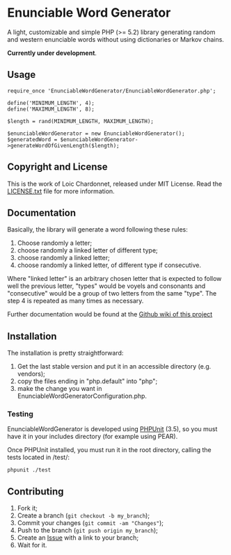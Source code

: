 Enunciable Word Generator
=========================

A light, customizable and simple PHP (>= 5.2) library generating random and
western enunciable words without using dictionaries or Markov chains.

**Currently under development**.

Usage
-----

    require_once 'EnunciableWordGenerator/EnunciableWordGenerator.php';

    define('MINIMUM_LENGTH', 4);
    define('MAXIMUM_LENGTH', 8);

    $length = rand(MINIMUM_LENGTH, MAXIMUM_LENGTH);

    $enunciableWordGenerator = new EnunciableWordGenerator();
    $generatedWord = $enunciableWordGenerator->generateWordOfGivenLength($length);

Copyright and License
---------------------

This is the work of Loic Chardonnet, released under MIT License. Read the
[LICENSE.txt][1] file for more information.

Documentation
-------------

Basically, the library will generate a word following these rules:

1. Choose randomly a letter;
2. choose randomly a linked letter of different type;
3. choose randomly a linked letter;
4. choose randomly a linked letter, of different type if consecutive.

Where "linked letter" is an arbitrary chosen letter that is expected to follow
well the previous letter, "types" would be voyels and consonants and
"consecutive" would be a group of two letters from the same "type". The step 4
is repeated as many times as necessary.

Further documentation would be found at the [Github wiki of this project][2]

Installation
------------

The installation is pretty straightforward:

1. Get the last stable version and put it in an accessible directory (e.g.
   vendors);
2. copy the files ending in "php.default" into "php";
3. make the change you want in EnunciableWordGeneratorConfiguration.php.

### Testing

EnunciableWordGenerator is developed using [PHPUnit][3] (3.5), so you must have
it in your includes directory (for example using PEAR).

Once PHPUnit installed, you must run it in the root directory, calling the
tests located in /test/:

    phpunit ./test

Contributing
------------

1. Fork it;
2. Create a branch (`git checkout -b my_branch`);
3. Commit your changes (`git commit -am "Changes"`);
4. Push to the branch (`git push origin my_branch`);
5. Create an [Issue][4] with a link to your branch;
6. Wait for it.


[1]: https://github.com/gnugat/EnunciableWordGenerator/blob/master/LICENSE.txt
[2]: https://github.com/gnugat/EnunciableWordGenerator/wiki
[3]: https://github.com/sebastianbergmann/phpunit/
[4]: https://github.com/gnugat/EnunciableWordGenerator/issues
